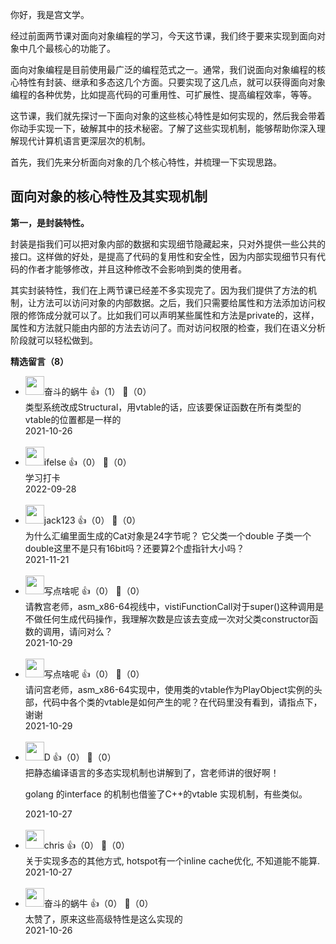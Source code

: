 你好，我是宫文学。

经过前面两节课对面向对象编程的学习，今天这节课，我们终于要来实现到面向对象中几个最核心的功能了。

面向对象编程是目前使用最广泛的编程范式之一。通常，我们说面向对象编程的核心特性有封装、继承和多态这几个方面。只要实现了这几点，就可以获得面向对象编程的各种优势，比如提高代码的可重用性、可扩展性、提高编程效率，等等。

这节课，我们就先探讨一下面向对象的这些核心特性是如何实现的，然后我会带着你动手实现一下，破解其中的技术秘密。了解了这些实现机制，能够帮助你深入理解现代计算机语言更深层次的机制。

首先，我们先来分析面向对象的几个核心特性，并梳理一下实现思路。

## 面向对象的核心特性及其实现机制

**第一，是封装特性。**

封装是指我们可以把对象内部的数据和实现细节隐藏起来，只对外提供一些公共的接口。这样做的好处，是提高了代码的复用性和安全性，因为内部实现细节只有代码的作者才能够修改，并且这种修改不会影响到类的使用者。

其实封装特性，我们在上两节课已经差不多实现完了。因为我们提供了方法的机制，让方法可以访问对象的内部数据。之后，我们只需要给属性和方法添加访问权限的修饰成分就可以了。比如我们可以声明某些属性和方法是private的，这样，属性和方法就只能由内部的方法去访问了。而对访问权限的检查，我们在语义分析阶段就可以轻松做到。
<div><strong>精选留言（8）</strong></div><ul>
<li><img src="https://static001.geekbang.org/account/avatar/00/23/7f/24/ceab0e7b.jpg" width="30px"><span>奋斗的蜗牛</span> 👍（1） 💬（0）<div>类型系统改成Structural，用vtable的话，应该要保证函数在所有类型的vtable的位置都是一样的</div>2021-10-26</li><br/><li><img src="https://static001.geekbang.org/account/avatar/00/26/eb/d7/90391376.jpg" width="30px"><span>ifelse</span> 👍（0） 💬（0）<div>学习打卡</div>2022-09-28</li><br/><li><img src="" width="30px"><span>jack123</span> 👍（0） 💬（0）<div>为什么汇编里面生成的Cat对象是24字节呢？
它父类一个double 子类一个double这里不是只有16bit吗？还要算2个虚指针大小吗？</div>2021-11-21</li><br/><li><img src="https://static001.geekbang.org/account/avatar/00/10/41/38/4f89095b.jpg" width="30px"><span>写点啥呢</span> 👍（0） 💬（0）<div>请教宫老师，asm_x86-64视线中，vistiFunctionCall对于super()这种调用是不做任何生成代码操作，我理解次数是应该去变成一次对父类constructor函数的调用，请问对么？</div>2021-10-29</li><br/><li><img src="https://static001.geekbang.org/account/avatar/00/10/41/38/4f89095b.jpg" width="30px"><span>写点啥呢</span> 👍（0） 💬（0）<div>请问宫老师，asm_x86-64实现中，使用类的vtable作为PlayObject实例的头部，代码中各个类的vtable是如何产生的呢？在代码里没有看到，请指点下，谢谢</div>2021-10-29</li><br/><li><img src="https://static001.geekbang.org/account/avatar/00/0f/ae/0c/f39f847a.jpg" width="30px"><span>D</span> 👍（0） 💬（0）<div>把静态编译语言的多态实现机制也讲解到了，宫老师讲的很好啊！

golang 的interface 的机制也借鉴了C++的vtable 实现机制，有些类似。</div>2021-10-27</li><br/><li><img src="https://thirdwx.qlogo.cn/mmopen/vi_32/Q0j4TwGTfTKdzXiawss5gGiax48CJGAJpha4pJksPia7J7HsiatYwjBA9w1bkrDicXfQz1SthaG3w1KJ2ibOxpia5wfbQ/132" width="30px"><span>chris</span> 👍（0） 💬（0）<div>关于实现多态的其他方式, hotspot有一个inline cache优化, 不知道能不能算.</div>2021-10-27</li><br/><li><img src="https://static001.geekbang.org/account/avatar/00/23/7f/24/ceab0e7b.jpg" width="30px"><span>奋斗的蜗牛</span> 👍（0） 💬（0）<div>太赞了，原来这些高级特性是这么实现的</div>2021-10-26</li><br/>
</ul>